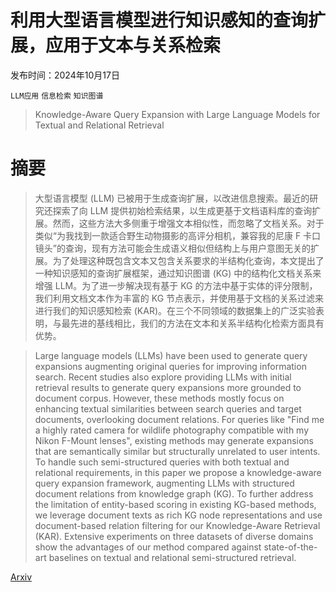 # 利用大型语言模型进行知识感知的查询扩展，应用于文本与关系检索

发布时间：2024年10月17日

`LLM应用` `信息检索` `知识图谱`

> Knowledge-Aware Query Expansion with Large Language Models for Textual and Relational Retrieval

# 摘要

> 大型语言模型 (LLM) 已被用于生成查询扩展，以改进信息搜索。最近的研究还探索了向 LLM 提供初始检索结果，以生成更基于文档语料库的查询扩展。然而，这些方法大多侧重于增强文本相似性，而忽略了文档关系。对于类似“为我找到一款适合野生动物摄影的高评分相机，兼容我的尼康 F 卡口镜头”的查询，现有方法可能会生成语义相似但结构上与用户意图无关的扩展。为了处理这种既包含文本又包含关系要求的半结构化查询，本文提出了一种知识感知的查询扩展框架，通过知识图谱 (KG) 中的结构化文档关系来增强 LLM。为了进一步解决现有基于 KG 的方法中基于实体的评分限制，我们利用文档文本作为丰富的 KG 节点表示，并使用基于文档的关系过滤来进行我们的知识感知检索 (KAR)。在三个不同领域的数据集上的广泛实验表明，与最先进的基线相比，我们的方法在文本和关系半结构化检索方面具有优势。

> Large language models (LLMs) have been used to generate query expansions augmenting original queries for improving information search. Recent studies also explore providing LLMs with initial retrieval results to generate query expansions more grounded to document corpus. However, these methods mostly focus on enhancing textual similarities between search queries and target documents, overlooking document relations. For queries like "Find me a highly rated camera for wildlife photography compatible with my Nikon F-Mount lenses", existing methods may generate expansions that are semantically similar but structurally unrelated to user intents. To handle such semi-structured queries with both textual and relational requirements, in this paper we propose a knowledge-aware query expansion framework, augmenting LLMs with structured document relations from knowledge graph (KG). To further address the limitation of entity-based scoring in existing KG-based methods, we leverage document texts as rich KG node representations and use document-based relation filtering for our Knowledge-Aware Retrieval (KAR). Extensive experiments on three datasets of diverse domains show the advantages of our method compared against state-of-the-art baselines on textual and relational semi-structured retrieval.

[Arxiv](https://arxiv.org/abs/2410.13765)